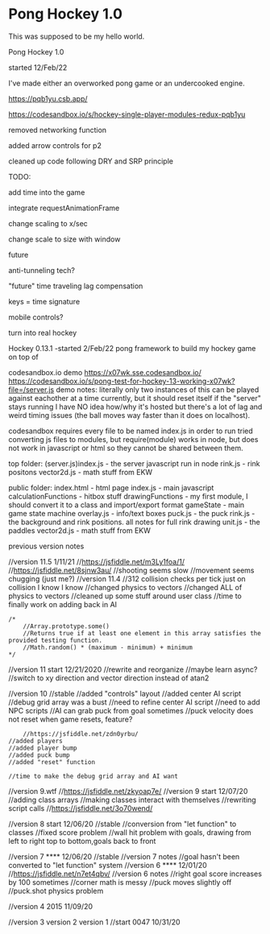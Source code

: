 # Pong Hockey 1.0
This was supposed to be my hello world.


Pong Hockey 1.0

started 12/Feb/22

I've made either an overworked pong game or an undercooked engine.

https://pqb1yu.csb.app/

https://codesandbox.io/s/hockey-single-player-modules-redux-pqb1yu

removed networking function

added arrow controls for p2

cleaned up code following DRY and SRP principle 

TODO:

add time into the game

integrate requestAnimationFrame

change scaling to x/sec 

change scale to size with window

future

anti-tunneling tech?

"future" time traveling lag compensation

keys = time signature

mobile controls?

turn into real hockey






Hockey 0.13.1 
-started 2/Feb/22
pong framework to build my hockey game on top of

codesandbox.io demo
https://x07wk.sse.codesandbox.io/
https://codesandbox.io/s/pong-test-for-hockey-13-working-x07wk?file=/server.js
demo notes: literally only two instances of this can be played against eachother at a time currently, but it should reset itself if the "server" stays running
I have NO idea how/why it's hosted but there's a lot of lag and weird timing issues (the ball moves way faster than it does on localhost).


codesandbox requires every file to be named index.js in order to run
tried converting js files to modules, but require(module) works in node, but does not work in javascript or html so they cannot be shared between them. 

top folder:
(server.js)index.js - the server javascript run in node
rink.js - rink positons
vector2d.js - math stuff from EKW

public folder:
index.html - html page
index.js - main javascript
calculationFunctions - hitbox stuff
drawingFunctions - my first module, I should convert it to a class and import/export format
gameState - main game state machine
overlay.js - info/text boxes
puck.js - the puck
rink.js - the background and rink positions. all notes for full rink drawing
unit.js - the paddles
vector2d.js - math stuff from EKW

previous version notes

//version 11.5 1/11/21
    //https://jsfiddle.net/m3Ly1foa/1/
    //https://jsfiddle.net/8sjnw3au/
    //shooting seems slow
    //movement seems chugging (just me?)
//version 11.4
    //312 collision checks per tick just on collision I know I know
    //changed physics to vectors
    //changed ALL of physics to vectors
    //cleaned up some stuff around user class
    //time to finally work on adding back in AI

    /*
        //Array.prototype.some()
        //Returns true if at least one element in this array satisfies the provided testing function.
        //Math.random() * (maximum - minimum) + minimum
    */



//version 11 start 12/21/2020
    //rewrite and reorganize 
    //maybe learn async?
    //switch to xy direction and vector direction instead of atan2



//version 10
    //stable
    //added "controls" layout
    //added center AI script
    //debug grid array was a bust
    //need to refine center AI script
    //need to add NPC scripts
    //AI can grab puck from goal sometimes
    //puck velocity does not reset when game resets, feature?

        //https://jsfiddle.net/zdn0yrbu/
    //added players
    //added player bump
    //added puck bump
    //added "reset" function

    //time to make the debug grid array and AI want

//version 9.wtf
//https://jsfiddle.net/zkyoap7e/
//version 9 start 12/07/20
    //adding class arrays
    //making classes interact with themselves 
    //rewriting script calls
    //https://jsfiddle.net/3o70wend/

//version 8 start 12/06/20
    //stable
    //conversion from "let function" to classes
    //fixed score problem
    //wall hit problem with goals, drawing from left to right top to bottom,goals back to front

//version 7 **** 12/06/20
    //stable
//version 7 notes
    //goal hasn't been converted to "let function" system
//version 6 **** 12/01/20
    //https://jsfiddle.net/n7et4qbv/
//version 6 notes
    //right goal score increases by 100 sometimes
    //corner math is messy
    //puck moves slightly off
    //puck.shot physics problem

//version 4 
2015 11/09/20

//version 3
version 2
version 1
//start 0047 10/31/20


